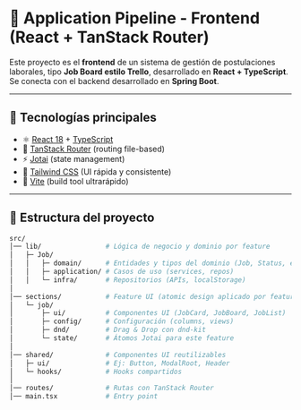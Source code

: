 # 🎨 Application Pipeline - Frontend (React + TanStack Router)

Este proyecto es el **frontend** de un sistema de gestión de postulaciones laborales, tipo **Job Board estilo Trello**, desarrollado en **React + TypeScript**.
Se conecta con el backend desarrollado en **Spring Boot**.

---

## 🚀 Tecnologías principales
- ⚛️ [React 18](https://react.dev/) + [TypeScript](https://www.typescriptlang.org/)  
- 🧭 [TanStack Router](https://tanstack.com/router) (routing file-based)  
- ⚡ [Jotai](https://jotai.org/) (state management)  
- 🎨 [Tailwind CSS](https://tailwindcss.com/) (UI rápida y consistente)  
- 🔧 [Vite](https://vitejs.dev/) (build tool ultrarápido)  

---

## 📂 Estructura del proyecto

```bash
src/
│── lib/                # Lógica de negocio y dominio por feature
│   ├─ Job/
│   │   ├─ domain/      # Entidades y tipos del dominio (Job, Status, etc.)
│   │   ├─ application/ # Casos de uso (services, repos)
│   │   └─ infra/       # Repositorios (APIs, localStorage)
│
│── sections/           # Feature UI (atomic design aplicado por feature)
│   └─ job/
│       ├─ ui/          # Componentes UI (JobCard, JobBoard, JobList)
│       ├─ config/      # Configuración (columns, views)
│       ├─ dnd/         # Drag & Drop con dnd-kit
│       └─ state/       # Átomos Jotai para este feature
│
│── shared/             # Componentes UI reutilizables
│   ├─ ui/              # Ej: Button, ModalRoot, Header
│   └─ hooks/           # Hooks compartidos
│
│── routes/             # Rutas con TanStack Router
│── main.tsx            # Entry point

